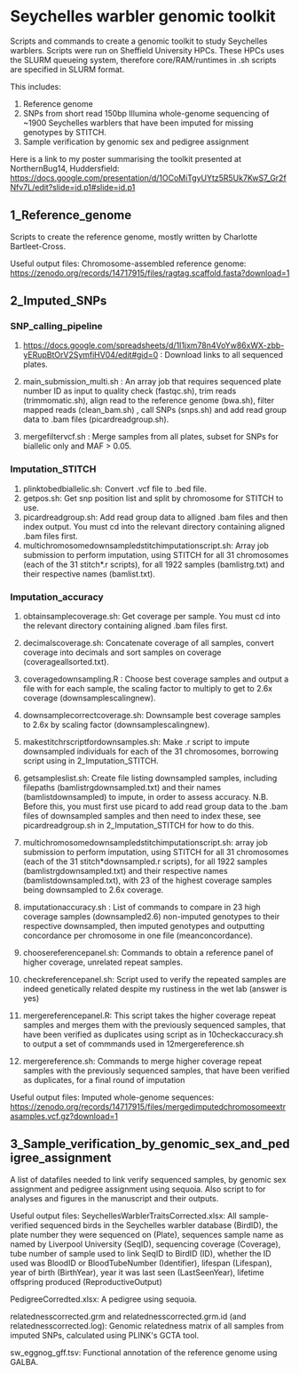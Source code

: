 # Seychelles warbler genomic toolkit

Scripts and commands to create a genomic toolkit to study Seychelles warblers. 
Scripts were run on Sheffield University HPCs. These HPCs uses the SLURM queueing system, therefore core/RAM/runtimes in .sh scripts are specified in SLURM format. 

This includes:
1) Reference genome
2) SNPs from short read 150bp Illumina whole-genome sequencing of ~1900 Seychelles warblers that have been imputed for missing genotypes by STITCH.
3) Sample verification by genomic sex and pedigree assignment


Here is a link to my poster summarising the toolkit presented at NorthernBug14, Huddersfield: https://docs.google.com/presentation/d/1OCoMiTgyUYtz5R5Uk7KwS7_Gr2fNfv7L/edit?slide=id.p1#slide=id.p1

## 1_Reference_genome

Scripts to create the reference genome, mostly written by Charlotte Bartleet-Cross.

Useful output files:
Chromosome-assembled reference genome: https://zenodo.org/records/14717915/files/ragtag.scaffold.fasta?download=1

## 2_Imputed_SNPs

### SNP_calling_pipeline
1. https://docs.google.com/spreadsheets/d/1I1jxm78n4VoYw86xWX-zbb-yERupBtOrV2SymfiHV04/edit#gid=0 : Download links to all sequenced plates.

2. main_submission_multi.sh : An array job that requires sequenced plate number ID as input to quality check (fastqc.sh), trim reads (trimmomatic.sh), align read to the reference genome (bwa.sh), filter mapped reads (clean_bam.sh) , call SNPs (snps.sh) and add read group data to .bam files (picardreadgroup.sh).

3. mergefiltervcf.sh : Merge samples from all plates, subset for SNPs for biallelic only and MAF > 0.05.


### Imputation_STITCH

1. plinktobedbiallelic.sh: Convert .vcf file to .bed file.
2. getpos.sh: Get snp position list and split by chromosome for STITCH to use.
3. picardreadgroup.sh: Add read group data to alligned .bam files and then index output. You must cd into the relevant directory containing aligned .bam files first.
4. multichromosomedownsampledstitchimputationscript.sh: Array job submission to perform imputation, using STITCH for all 31 chromosomes (each of the 31 stitch*.r scripts),  for all 1922 samples (bamlistrg.txt) and their respective names (bamlist.txt).

### Imputation_accuracy

1. obtainsamplecoverage.sh: Get coverage per sample. You must cd into the relevant directory containing aligned .bam files first.

2. decimalscoverage.sh: Concatenate coverage of all samples, convert coverage into decimals and sort samples on coverage (coverageallsorted.txt).

3. coveragedownsampling.R : Choose best coverage samples and output a file with  for each sample, the scaling factor to multiply to get to 2.6x coverage (downsamplescalingnew).

4. downsamplecorrectcoverage.sh: Downsample best coverage samples to 2.6x by scaling factor  (downsamplescalingnew).

5. makestitchrscriptfordownsamples.sh: Make .r script  to impute downsampled individuals for each of the 31 chromosomes, borrowing script using in 2_Imputation_STITCH.

6. getsampleslist.sh: Create file listing downsampled samples, including filepaths (bamlistrgdownsampled.txt) and their names (bamlistdownsampled) to impute, in order to assess accuracy. N.B. Before this, you must first use picard to add read group data to the .bam files of downsampled samples and then need to index these, see picardreadgroup.sh in 2_Imputation_STITCH for how to do this.

7. multichromosomedownsampledstitchimputationscript.sh: array job submission to perform imputation, using STITCH for all 31 chromosomes (each of the 31 stitch*downsampled.r scripts),  for all 1922 samples (bamlistrgdownsampled.txt) and their respective names (bamlistdownsampled.txt), with 23 of the highest coverage samples being downsampled to 2.6x coverage.

8. imputationaccuracy.sh : List of commands to compare in 23 high coverage samples (downsampled2.6) non-imputed genotypes to their respective downsampled, then imputed genotypes and outputting concordance per chromosome in one file (meanconcordance).

9.  choosereferencepanel.sh: Commands to obtain a reference panel of higher coverage, unrelated repeat samples.

10.  checkreferencepanel.sh: Script used to verify the repeated samples are indeed genetically related despite my rustiness in the wet lab (answer is yes)

11.  mergereferencepanel.R: This script takes the higher coverage repeat samples and merges them with the previously sequenced samples, that have been verified as duplicates using script as in 10checkaccuracy.sh to output a set of commmands used in 12mergereference.sh

12.   mergereference.sh: Commands to merge  higher coverage repeat samples with the previously sequenced samples, that have been verified as duplicates, for a final round of imputation

Useful output files:
Imputed whole-genome sequences: https://zenodo.org/records/14717915/files/mergedimputedchromosomeextrasamples.vcf.gz?download=1

## 3_Sample_verification_by_genomic_sex_and_pedigree_assignment

A list of datafiles needed to link verify sequenced samples, by genomic sex assignment and pedigree assignment using sequoia. Also script to for analyses and figures in the manuscript and their outputs.

Useful output files:
SeychellesWarblerTraitsCorrected.xlsx: All sample-verified sequenced birds in the Seychelles warbler database (BirdID), the plate number they were sequenced on (Plate), sequences sample name as named by Liverpool University (SeqID), sequencing coverage (Coverage), tube number of sample used to link SeqID to BirdID (ID), whether the ID used was BloodID or BloodTubeNumber (Identifier), lifespan (Lifespan), year of birth (BirthYear), year it was last seen (LastSeenYear), lifetime offspring produced (ReproductiveOutput)

PedigreeCorredted.xlsx: A pedigree using sequoia.

relatednesscorrected.grm and relatednesscorrected.grm.id (and relatednesscorrected.log): Genomic relatedness matrix of all samples from imputed SNPs, calculated using PLINK's GCTA tool.

sw_eggnog_gff.tsv: Functional annotation of the reference genome using GALBA.
